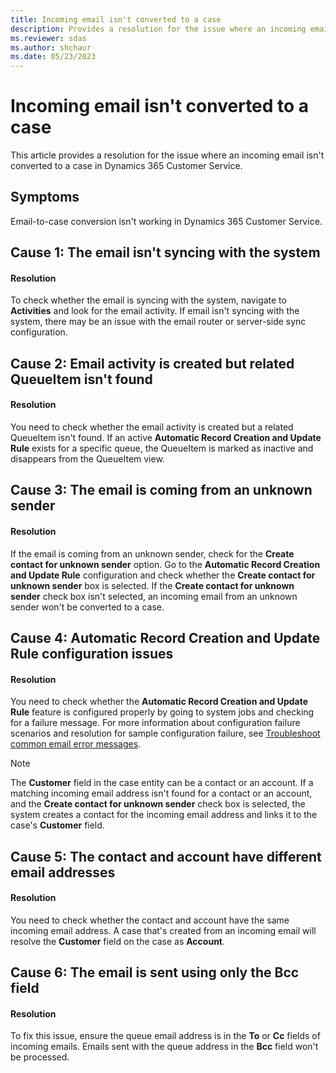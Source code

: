 ```yaml
---
title: Incoming email isn't converted to a case
description: Provides a resolution for the issue where an incoming email isn't converted to a case in Dynamics 365 Customer Service.
ms.reviewer: sdas
ms.author: shchaur
ms.date: 05/23/2023
---
```

# Incoming email isn't converted to a case

This article provides a resolution for the issue where an incoming email isn't converted to a case in Dynamics 365 Customer Service.

## Symptoms

Email-to-case conversion isn't working in Dynamics 365 Customer Service.

## Cause 1: The email isn't syncing with the system

#### Resolution

To check whether the email is syncing with the system, navigate to **Activities** and look for the email activity. If email isn't syncing with the system, there may be an issue with the email router or server-side sync configuration.

## Cause 2: Email activity is created but related QueueItem isn't found

#### Resolution

You need to check whether the email activity is created but a related QueueItem isn't found. If an active **Automatic Record Creation and Update Rule** exists for a specific queue, the QueueItem is marked as inactive and disappears from the QueueItem view.

## Cause 3: The email is coming from an unknown sender

#### Resolution

If the email is coming from an unknown sender, check for the **Create contact for unknown sender** option. Go to the **Automatic Record Creation and Update Rule** configuration and check whether the **Create contact for unknown sender** box is selected. If the **Create contact for unknown sender** check box isn't selected, an incoming email from an unknown sender won't be converted to a case.

## Cause 4: Automatic Record Creation and Update Rule configuration issues

#### Resolution

You need to check whether the **Automatic Record Creation and Update Rule** feature is configured properly by going to system jobs and checking for a failure message. For more information about configuration failure scenarios and resolution for sample configuration failure, see [Troubleshoot common email error messages](common-email-error-messages.md).

> [!NOTE]
> The **Customer** field in the case entity can be a contact or an account. If a matching incoming email address isn't found for a contact or an account, and the **Create contact for unknown sender** check box is selected, the system creates a contact for the incoming email address and links it to the case's **Customer** field.

## Cause 5: The contact and account have different email addresses

#### Resolution

You need to check whether the contact and account have the same incoming email address. A case that's created from an incoming email will resolve the **Customer** field on the case as **Account**.

## Cause 6: The email is sent using only the Bcc field

#### Resolution

To fix this issue, ensure the queue email address is in the **To** or **Cc** fields of incoming emails. Emails sent with the queue address in the **Bcc** field won't be processed.
